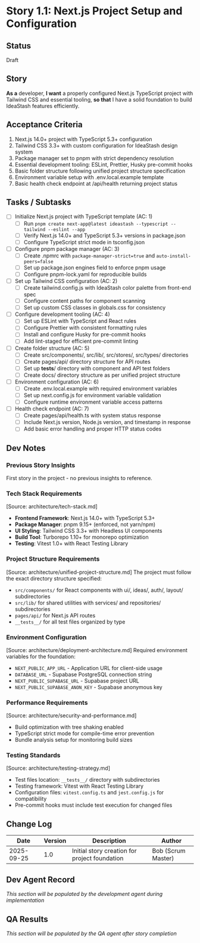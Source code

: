 # Story 1.1: Next.js Project Setup and Configuration

## Status
Draft

## Story
**As a** developer,
**I want** a properly configured Next.js TypeScript project with Tailwind CSS and essential tooling,
**so that** I have a solid foundation to build IdeaStash features efficiently.

## Acceptance Criteria
1. Next.js 14.0+ project with TypeScript 5.3+ configuration
2. Tailwind CSS 3.3+ with custom configuration for IdeaStash design system
3. Package manager set to pnpm with strict dependency resolution
4. Essential development tooling: ESLint, Prettier, Husky pre-commit hooks
5. Basic folder structure following unified project structure specification
6. Environment variable setup with .env.local.example template
7. Basic health check endpoint at /api/health returning project status

## Tasks / Subtasks
- [ ] Initialize Next.js project with TypeScript template (AC: 1)
  - [ ] Run `pnpm create next-app@latest ideastash --typescript --tailwind --eslint --app`
  - [ ] Verify Next.js 14.0+ and TypeScript 5.3+ versions in package.json
  - [ ] Configure TypeScript strict mode in tsconfig.json
- [ ] Configure pnpm package manager (AC: 3)
  - [ ] Create .npmrc with `package-manager-strict=true` and `auto-install-peers=false`
  - [ ] Set up package.json engines field to enforce pnpm usage
  - [ ] Configure pnpm-lock.yaml for reproducible builds
- [ ] Set up Tailwind CSS configuration (AC: 2)
  - [ ] Create tailwind.config.js with IdeaStash color palette from front-end spec
  - [ ] Configure content paths for component scanning
  - [ ] Set up custom CSS classes in globals.css for consistency
- [ ] Configure development tooling (AC: 4)
  - [ ] Set up ESLint with TypeScript and React rules
  - [ ] Configure Prettier with consistent formatting rules
  - [ ] Install and configure Husky for pre-commit hooks
  - [ ] Add lint-staged for efficient pre-commit linting
- [ ] Create folder structure (AC: 5)
  - [ ] Create src/components/, src/lib/, src/stores/, src/types/ directories
  - [ ] Create pages/api/ directory structure for API routes
  - [ ] Set up __tests__/ directory with component and API test folders
  - [ ] Create docs/ directory structure as per unified project structure
- [ ] Environment configuration (AC: 6)
  - [ ] Create .env.local.example with required environment variables
  - [ ] Set up next.config.js for environment variable validation
  - [ ] Configure runtime environment variable access patterns
- [ ] Health check endpoint (AC: 7)
  - [ ] Create pages/api/health.ts with system status response
  - [ ] Include Next.js version, Node.js version, and timestamp in response
  - [ ] Add basic error handling and proper HTTP status codes

## Dev Notes

### Previous Story Insights
First story in the project - no previous insights to reference.

### Tech Stack Requirements
[Source: architecture/tech-stack.md]
- **Frontend Framework**: Next.js 14.0+ with TypeScript 5.3+
- **Package Manager**: pnpm 9.15+ (enforced, not yarn/npm)
- **UI Styling**: Tailwind CSS 3.3+ with Headless UI components
- **Build Tool**: Turborepo 1.10+ for monorepo optimization
- **Testing**: Vitest 1.0+ with React Testing Library

### Project Structure Requirements
[Source: architecture/unified-project-structure.md]
The project must follow the exact directory structure specified:
- `src/components/` for React components with ui/, ideas/, auth/, layout/ subdirectories
- `src/lib/` for shared utilities with services/ and repositories/ subdirectories
- `pages/api/` for Next.js API routes
- `__tests__/` for all test files organized by type

### Environment Configuration
[Source: architecture/deployment-architecture.md]
Required environment variables for the foundation:
- `NEXT_PUBLIC_APP_URL` - Application URL for client-side usage
- `DATABASE_URL` - Supabase PostgreSQL connection string
- `NEXT_PUBLIC_SUPABASE_URL` - Supabase project URL
- `NEXT_PUBLIC_SUPABASE_ANON_KEY` - Supabase anonymous key

### Performance Requirements
[Source: architecture/security-and-performance.md]
- Build optimization with tree shaking enabled
- TypeScript strict mode for compile-time error prevention
- Bundle analysis setup for monitoring build sizes

### Testing Standards
[Source: architecture/testing-strategy.md]
- Test files location: `__tests__/` directory with subdirectories
- Testing framework: Vitest with React Testing Library
- Configuration files: `vitest.config.ts` and `jest.config.js` for compatibility
- Pre-commit hooks must include test execution for changed files

## Change Log
| Date | Version | Description | Author |
|------|---------|-------------|---------|
| 2025-09-25 | 1.0 | Initial story creation for project foundation | Bob (Scrum Master) |

## Dev Agent Record
*This section will be populated by the development agent during implementation*

## QA Results
*This section will be populated by the QA agent after story completion*